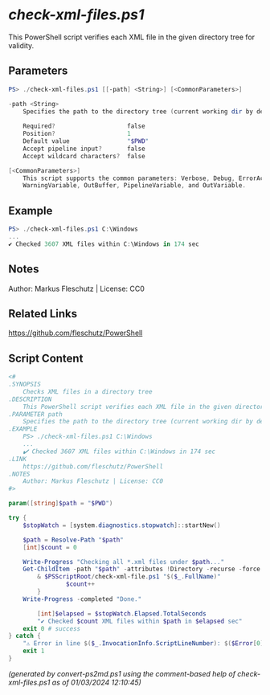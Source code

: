 *check-xml-files.ps1*
================

This PowerShell script verifies each XML file in the given directory tree for validity.

Parameters
----------
```powershell
PS> ./check-xml-files.ps1 [[-path] <String>] [<CommonParameters>]

-path <String>
    Specifies the path to the directory tree (current working dir by default)
    
    Required?                    false
    Position?                    1
    Default value                "$PWD"
    Accept pipeline input?       false
    Accept wildcard characters?  false

[<CommonParameters>]
    This script supports the common parameters: Verbose, Debug, ErrorAction, ErrorVariable, WarningAction, 
    WarningVariable, OutBuffer, PipelineVariable, and OutVariable.
```

Example
-------
```powershell
PS> ./check-xml-files.ps1 C:\Windows
...
✔️ Checked 3607 XML files within C:\Windows in 174 sec

```

Notes
-----
Author: Markus Fleschutz | License: CC0

Related Links
-------------
https://github.com/fleschutz/PowerShell

Script Content
--------------
```powershell
<#
.SYNOPSIS
	Checks XML files in a directory tree
.DESCRIPTION
	This PowerShell script verifies each XML file in the given directory tree for validity.
.PARAMETER path
	Specifies the path to the directory tree (current working dir by default)
.EXAMPLE
	PS> ./check-xml-files.ps1 C:\Windows
	...
	✔️ Checked 3607 XML files within C:\Windows in 174 sec
.LINK
	https://github.com/fleschutz/PowerShell
.NOTES
	Author: Markus Fleschutz | License: CC0
#>

param([string]$path = "$PWD")

try {
	$stopWatch = [system.diagnostics.stopwatch]::startNew()

	$path = Resolve-Path "$path"
 	[int]$count = 0

	Write-Progress "Checking all *.xml files under $path..."
	Get-ChildItem -path "$path" -attributes !Directory -recurse -force | Where-Object { $_.Name -like "*.xml*" } | Foreach-Object {
		& $PSScriptRoot/check-xml-file.ps1 "$($_.FullName)"
                $count++
        }
	Write-Progress -completed "Done."

        [int]$elapsed = $stopWatch.Elapsed.TotalSeconds
        "✔️ Checked $count XML files within $path in $elapsed sec"
	exit 0 # success
} catch {
	"⚠️ Error in line $($_.InvocationInfo.ScriptLineNumber): $($Error[0])"
	exit 1
}
```

*(generated by convert-ps2md.ps1 using the comment-based help of check-xml-files.ps1 as of 01/03/2024 12:10:45)*
